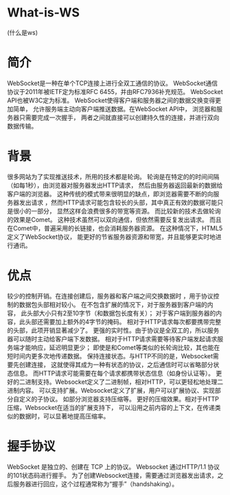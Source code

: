 # What-is-WS
(什么是ws)
# 简介
WebSocket是一种在单个TCP连接上进行全双工通信的协议。
WebSocket通信协议于2011年被IETF定为标准RFC 6455，并由RFC7936补充规范。
WebSocket API也被W3C定为标准。
WebSocket使得客户端和服务器之间的数据交换变得更加简单，
允许服务端主动向客户端推送数据。在WebSocket API中，
浏览器和服务器只需要完成一次握手，
两者之间就直接可以创建持久性的连接，并进行双向数据传输。
# 背景
很多网站为了实现推送技术，所用的技术都是轮询。
轮询是在特定的的时间间隔（如每1秒），由浏览器对服务器发出HTTP请求，
然后由服务器返回最新的数据给客户端的浏览器。
这种传统的模式带来很明显的缺点，即浏览器需要不断的向服务器发出请求
，然而HTTP请求可能包含较长的头部，其中真正有效的数据可能只是很小的一部分，
显然这样会浪费很多的带宽等资源。
而比较新的技术去做轮询的效果是Comet。
这种技术虽然可以双向通信，但依然需要反复发出请求。
而且在Comet中，普遍采用的长链接，也会消耗服务器资源。
在这种情况下，HTML5定义了WebSocket协议，
能更好的节省服务器资源和带宽，并且能够更实时地进行通讯。
# 优点
较少的控制开销。在连接创建后，服务器和客户端之间交换数据时
，用于协议控制的数据包头部相对较小。
在不包含扩展的情况下，对于服务器到客户端的内容，
此头部大小只有2至10字节（和数据包长度有关）；
对于客户端到服务器的内容，此头部还需要加上额外的4字节的掩码。
相对于HTTP请求每次都要携带完整的头部，此项开销显著减少了。
更强的实时性。由于协议是全双工的，所以服务器可以随时主动给客户端下发数据。
相对于HTTP请求需要等待客户端发起请求服务端才能响应，延迟明显更少；
即使是和Comet等类似的长轮询比较，其也能在短时间内更多次地传递数据。
保持连接状态。与HTTP不同的是，Websocket需要先创建连接，
这就使得其成为一种有状态的协议，之后通信时可以省略部分状态信息。
而HTTP请求可能需要在每个请求都携带状态信息（如身份认证等）。
更好的二进制支持。Websocket定义了二进制帧，相对HTTP，可以更轻松地处理二进制内容。
可以支持扩展。Websocket定义了扩展，用户可以扩展协议、实现部分自定义的子协议。
如部分浏览器支持压缩等。
更好的压缩效果。相对于HTTP压缩，Websocket在适当的扩展支持下，
可以沿用之前内容的上下文，在传递类似的数据时，可以显著地提高压缩率。
# 握手协议
WebSocket 是独立的、创建在 TCP 上的协议。
Websocket 通过HTTP/1.1 协议的101状态码进行握手。
为了创建Websocket连接，需要通过浏览器发出请求，之后服务器进行回应，这个过程通常称为“握手”（handshaking）。
